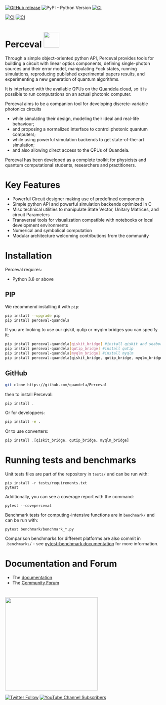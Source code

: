 [![GitHub release](https://img.shields.io/github/v/release/Quandela/Perceval.svg?style=plastic)](https://github.com/Quandela/Perceval/releases/latest)
![PyPI - Python Version](https://img.shields.io/pypi/pyversions/Perceval?style=plastic)
[![CI](https://github.com/Quandela/Perceval/actions/workflows/python-publish.yml/badge.svg)](https://github.com/Quandela/Perceval/actions/workflows/python-publish.yml)

[![CI](https://github.com/Quandela/Perceval/actions/workflows/autotests.yml/badge.svg)](https://github.com/Quandela/Perceval/actions/workflows/autotests.yml)
[![CI](https://github.com/Quandela/Perceval/actions/workflows/build-and-deploy-docs.yml/badge.svg)](https://github.com/Quandela/Perceval/actions/workflows/build-and-deploy-docs.ym)

# Perceval <a href="https://perceval.quandela.net" target="_blank"> <img src="https://perceval.quandela.net/img/Perceval_logo_white_320X320.png" width="50" height="50"> </a>



Through a simple object-oriented python API, Perceval provides tools for building a circuit with linear optics components,
defining single-photon sources and their error model, manipulating Fock states, running simulations, reproducing published experimental papers results,
and experimenting a new generation of quantum algorithms.

It is interfaced with the available QPUs on
the [Quandela cloud](https://cloud.quandela.com/webide/), so it is possible to run computations on an
actual photonic computer.

Perceval aims to be a companion tool for developing discrete-variable photonics circuits
- while simulating their design, modeling their ideal and real-life behaviour;
- and proposing a normalized interface to control photonic quantum computers;
- while using powerful simulation backends to get state-of-the-art simulation;
- and also allowing direct access to the QPUs of Quandela.

Perceval has been developed as a complete toolkit for physicists and quantum computational students, researchers and
practitioners.

# Key Features

* Powerful Circuit designer making use of predefined components
* Simple python API and powerful simulation backends optimized in C
* Misc technical utilities to manipulate State Vector, Unitary Matrices, and circuit Parameters
* Transversal tools for visualization compatible with notebooks or local development environments
* Numerical and symbolical computation
* Modular architecture welcoming contributions from the community

# Installation

Perceval requires:

* Python 3.8 or above

## PIP
We recommend installing it with `pip`:

```bash
pip install --upgrade pip
pip install perceval-quandela
```

If you are looking to use our qiskit, qutip or myqlm bridges you can specify it:
```bash
pip install perceval-quandela[qiskit_bridge] #install qiskit and seaborn
pip install perceval-quandela[qutip_bridge] #install qutip
pip install perceval-quandela[myqlm_bridge] #install myqlm
pip install perceval-quandela[qiskit_bridge, qutip_bridge, myqlm_bridge] #install all above
```

## GitHub
```bash
git clone https://github.com/quandela/Perceval
```
then to install Perceval:
```bash
pip install .
```
Or for developpers:
```bash
pip install -e .
```
Or to use converters:
```bash
pip install .[qiskit_bridge, qutip_bridge, myqlm_bridge]
```

# Running tests and benchmarks

Unit tests files are part of the repository in `tests/` and can be run with:

```
pip install -r tests/requirements.txt
pytest
```

Additionally, you can see a coverage report with the command:

```
pytest --cov=perceval
```

Benchmark tests for computing-intensive functions are in `benchmark/` and can be run with:

```
pytest benchmark/benchmark_*.py
```

Comparison benchmarks for different platforms are also commit in `.benchmarks/` - see [pytest-benchmark documentation](https://pytest-benchmark.readthedocs.io/en/stable/usage.html) for more information.

# Documentation and Forum

* The [documentation](https://perceval.quandela.net/docs)
* The [Community Forum](https://perceval.quandela.net/forum)

#
[<img src="https://www.quandela.com/wp-content/themes/quandela/img/logo-QUANDELA.svg" width="300" height=auto>](https://www.quandela.com/)

[![Twitter Follow](https://img.shields.io/twitter/follow/Quandela_SAS?style=social)](https://twitter.com/Quandela_SAS)
[![YouTube Channel Subscribers](https://img.shields.io/youtube/channel/subscribers/UCl5YMpSqknJ1n-IT-XWfLsQ?style=social)](https://www.youtube.com/channel/UCl5YMpSqknJ1n-IT-XWfLsQ)
